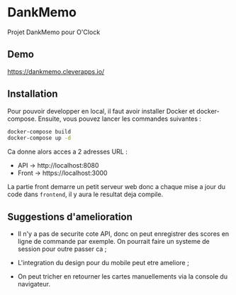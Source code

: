 # DankMemo
Projet DankMemo pour O'Clock

## Demo

https://dankmemo.cleverapps.io/

## Installation

Pour pouvoir developper en local, il faut avoir installer Docker et docker-compose.
Ensuite, vous pouvez lancer les commandes suivantes :

```bash
docker-compose build
docker-compose up -d
```

Ca donne alors acces a 2 adresses URL :
- API -> http://localhost:8080
- Front -> https://localhost:3000

La partie front demarre un petit serveur web donc a chaque mise a jour du code dans `frontend`, il y aura le resultat deja compile.

## Suggestions d'amelioration

- Il n'y a pas de securite cote API, donc on peut enregistrer des scores en ligne de commande par exemple.
On pourrait faire un systeme de session pour outre passer ca ;

- L'integration du design pour du mobile peut etre ameliore ;

- On peut tricher en retourner les cartes manuellements via la console du navigateur.
